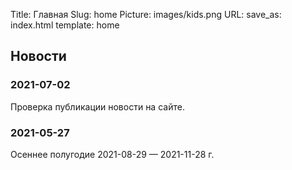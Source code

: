 Title: Главная
Slug: home
Picture: images/kids.png
URL:
save_as: index.html
template: home

## Новости

### 2021-07-02

Проверка публикации новости на сайте.

### 2021-05-27

Oсеннее полугодие 2021-08-29 — 2021-11-28 г.
